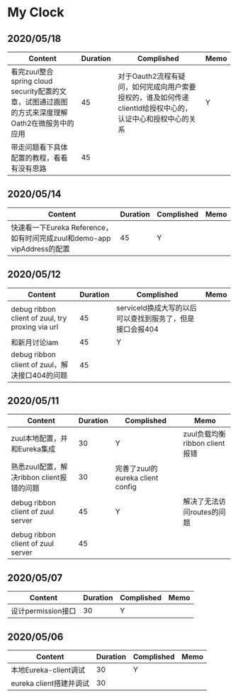 # My Clock

## 2020/05/18

Content | Duration | Complished | Memo
-- | -- | -- | --
看完zuul整合spring cloud security配置的文章，试图通过画图的方式来深度理解Oath2在微服务中的应用 | 45 | 对于Oauth2流程有疑问，如何完成向用户索要授权的，谁及如何传递clientId给授权中心的，认证中心和授权中心的关系 | Y 
带走问题看下具体配置的教程，看看有没有思路 | 45 |

## 2020/05/14

Content | Duration | Complished | Memo
-- | -- | -- | --
快速看一下Eureka Reference，如有时间完成zuul和demo-app vipAddress的配置 | 45 | Y |

## 2020/05/12

Content | Duration | Complished | Memo
-- | -- | -- | --
debug ribbon client of zuul, try proxing via url | 45 | serviceId换成大写的以后可以查找到服务了，但是接口会报404
和新月讨论iam | 45 | Y |
debug ribbon client of zuul，解决接口404的问题 | 45 |

## 2020/05/11

Content | Duration | Complished | Memo
-- | -- | -- | --
zuul本地配置，并和Eureka集成 | 30 | Y | zuul负载均衡ribbon client报错
熟悉zuul配置，解决ribbon client报错的问题 | 30 | 完善了zuul的eureka client config
debug ribbon client of zuul server | 45 | Y | 解决了无法访问routes的问题
debug ribbon client of zuul server | 45 |

## 2020/05/07

Content | Duration | Complished | Memo
-- | -- | -- | --
设计permission接口 | 30 | Y | 

## 2020/05/06

Content | Duration | Complished | Memo
-- | -- | -- | --
本地Eureka-client调试 | 30 | Y
eureka client搭建并调试 | 30 | 

